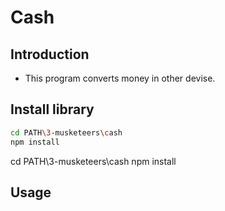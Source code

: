 # Cash

## Introduction

* This program converts money in other devise.

## Install library 

```sh
cd PATH\3-musketeers\cash
npm install 
```
cd PATH\3-musketeers\cash
npm install 


## Usage

